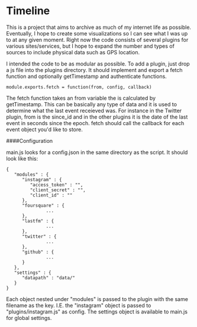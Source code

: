 Timeline
========

This is a project that aims to archive as much of my internet life as possible. Eventually, I hope to create some visualizations so I can see what I was up to at any given moment. Right now the code consists of several plugins for various sites/services, but I hope to expand the number and types of sources to include physical data such as GPS location. 


I intended the code to be as modular as possible. To add a plugin, just drop a js file into the plugins directory. It should implement and export a fetch function and optionally getTimestamp and authenticate functions.

```````
module.exports.fetch = function(from, config, callback)
```````
The fetch function takes an from variable the is calculated by getTimestamp. This can be basically any type of data and it is used to determine what the last event receieved was. For instance in the Twitter plugin, from is the since_id and in the other plugins it is the date of the last event in seconds since the epoch. fetch should call the callback for each event object you'd like to store. 

####Configuration

main.js looks for a config.json in the same directory as the script. It should look like this:
```
{
   "modules" : {
      "instagram" : {
         "access_token" : "",
         "client_secret" : "",
         "client_id" : ""
      },
      "foursquare" : {
      	       ...
      },
      "lastfm" : {
      	       ...
      },
      "twitter" : {
      	       ...
      },
      "github" : {
      	       ...
      }
   },
   "settings" : {
      "datapath" : "data/"
   }
}
```

Each object nested under "modules" is passed to the plugin with the same filename as the key. I.E. the "instagram" object is passed to "plugins/instagram.js" as config. The settings object is available to main.js for global settings. 